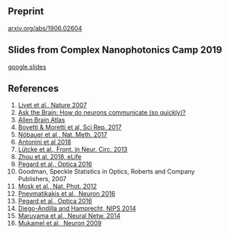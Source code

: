 ## Preprint
[arxiv.org/abs/1906.02604](https://arxiv.org/abs/1906.02604)

## Slides from Complex Nanophotonics Camp 2019
[google.slides](https://docs.google.com/presentation/d/1-3TkTc_yVXCV2Uh9tPzW1ySK4HXdfFElSaH1RAZF8ns/edit?usp=sharing)

## References
1. [Livet et al., Nature 2007](https://www.nature.com/articles/nature06293)
2. [Ask the Brain: How do neurons communicate (so quickly)?](https://mcgovern.mit.edu/2019/02/28/ask-the-brain-how-do-neurons-communicate/)
3. [Allen Brain Atlas](http://portal.brain-map.org/)
4. [Bovetti & Moretti et al, Sci Rep. 2017](https://www.nature.com/articles/srep40041)
5. [Nöbauer et al., Nat. Meth. 2017](https://www.nature.com/articles/nmeth.4341)
6. [Antonini et al 2018](https://www.biorxiv.org/content/10.1101/504472v1)
7. [Lütcke et al., Front. in Neur. Circ. 2013](https://www.frontiersin.org/articles/10.3389/fncir.2013.00201/full)
8. [Zhou et al. 2018, eLife](https://elifesciences.org/articles/28728)
9. [Pegard et al., Optica 2016](https://www.osapublishing.org/optica/abstract.cfm?uri=optica-3-5-517)
10. Goodman, Speckle Statistics in Optics, Roberts and Company Publishers, 2007
11. [Mosk et al., Nat. Phot. 2012](https://www.nature.com/articles/nphoton.2012.88)
12. [Pnevmatikakis et al., Neuron 2016](https://www.cell.com/neuron/abstract/S0896-6273(15)01084-3)
13. [Pegard et al., Optica 2016](https://www.osapublishing.org/optica/abstract.cfm?uri=optica-3-5-517)
14. [Diego-Andilla and Hamprecht, NIPS 2014](https://papers.nips.cc/paper/5342-sparse-space-time-deconvolution-for-calcium-image-analysis)
15. [Maruyama et al., Neural Netw. 2014](https://www.sciencedirect.com/science/article/pii/S0893608014000707)
16. [Mukamel et al., Neuron 2009](https://www.cell.com/neuron/fulltext/S0896-6273(09)00619-9)
